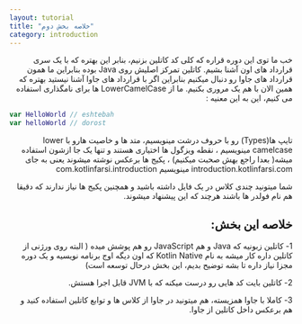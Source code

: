 ```yaml
---
layout: tutorial
title: "خلاصه بخش دوم"
category: introduction
---
```



<div dir="rtl" markdown="1">



خب ما توی این دوره قراره که کلی کد کاتلین بزنیم، بنابر این بهتره که با یک سری قرارداد های اون آشنا بشیم. کاتلین تمرکز اصلیش روی Java بوده بنابراین ما همون قرارداد های جاوا رو دنبال میکنیم بنابراین اگر با قرارداد های جاوا آشنا نیستید بهتره که همین الان با هم یک مروری بکنیم. ما از LowerCamelCase ها برای نامگذاری استفاده می کنیم، این به این معنیه :

</div>

```kotlin
var HelloWorld // eshtebah
var helloWorld // dorost
```

<div dir="rtl" markdown="1">

تایپ ها(Types) رو با حروف درشت مینویسیم، متد ها و خاصیت هارو با lower camelcase مینویسیم ، نقطه ویزگول ها اختیاری هستند و تنها یک جا ازشون استفاده میشه( بعدا راجع بهش صحبت میکنیم) ، پکیج ها برعکس نوشته میشوند یعنی به جای introduction.kotlinfarsi.com مینویسیم com.kotlinfarsi.introduction  

شما میتونید چندی کلاس در یک فایل داشته باشید و همچنین پکیج ها نیاز ندارند که دقیقا هم نام فولدر ها باشند  هرچند که این پیشنهاد میشوند.

## خلاصه این بخش:

1-	کاتلین زبونیه که Java و هم JavaScript رو هم پوشش میده ( البته روی ورژنی از کاتلین داره کار میشه به نام Kotlin Native که اون دیگه اوج برنامه نویسیه و یک دوره مجزا نیاز داره تا بشه توضیح بدیم، این بخش درحال توسعه است)

2-	کاتلین بایت کد هایی رو درست میکنه که با JVM قابل اجرا هستش.

3-	کاملا با جاوا همزیسته، هم میتونید در جاوا از کلاس ها و توابع کاتلین استفاده کنید و هم برعکس داخل کاتلین از جاوا.
